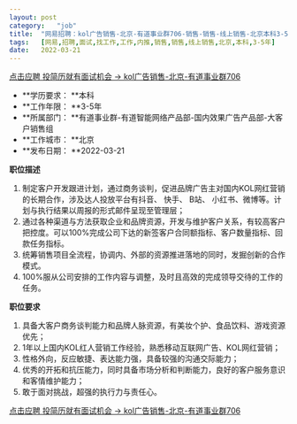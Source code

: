 ```yaml
---
layout:	post
category:	"job"
title:	"网易招聘：kol广告销售-北京-有道事业群706-销售-销售-线上销售-北京本科3-5年"
tags:	[网易,招聘,面试,找工作,工作,内推,销售,销售,线上销售,北京,本科,3-5年]
date:	2022-03-21
---
```


[点击应聘 投简历就有面试机会 -> kol广告销售-北京-有道事业群706](http://mobile.bole.netease.com/bole/boleDetail?id=37727&employeeId=346f03c3cda5f04c&key=all)



- **学历要求： **本科
- **工作年限： **3-5年
- **所属部门： **有道事业群-有道智能网络产品部-国内效果广告产品部-大客户销售组
- **工作城市： **北京
- **发布日期： **2022-03-21



**职位描述**
1. 制定客户开发跟进计划，通过商务谈判，促进品牌广告主对国内KOL网红营销的长期合作，涉及达人投放平台有抖音、 快手、 B站、 小红书、微博等。计划与执行结果以周报的形式邮件呈现至管理层；
2. 通过各种渠道与方法获取企业和品牌资源，开发与维护客户关系，有较高客户把控度。可以100%完成公司下达的新签客户合同额指标、客户数量指标、回款任务指标。
3. 统筹销售项目全流程，协调内、外部的资源推进落地的同时，发掘创新的合作模式。
4. 100%服从公司安排的工作内容与调整，及时且高效的完成领导交待的工作的任务。





**职位要求**
1. 具备大客户商务谈判能力和品牌人脉资源，有美妆个护、食品饮料、游戏资源优先；
2. 1年以上国内KOL红人营销工作经验，熟悉移动互联网广告、KOL网红营销；
3. 性格外向，反应敏捷、表达能力强，具备较强的沟通交际能力；
4. 优秀的开拓和抗压能力，同时具备市场分析和判断能力，良好的客户服务意识和客情维护能力；
5. 敢于面对挑战，超强的执行力与责任心。



[点击应聘 投简历就有面试机会 -> kol广告销售-北京-有道事业群706](http://mobile.bole.netease.com/bole/boleDetail?id=37727&employeeId=346f03c3cda5f04c&key=all)